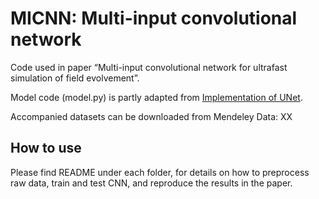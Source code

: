 # MICNN: Multi-input convolutional network

Code used in paper “Multi-input convolutional network for ultrafast simulation of field evolvement”.

Model code (model.py) is partly adapted from [Implementation of UNet](https://github.com/zhixuhao/unet).

Accompanied datasets can be downloaded from Mendeley Data: XX

## How to use

Please find README under each folder, for details on how to preprocess raw data, train and test CNN, and reproduce the results in the paper.

